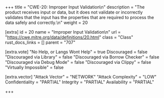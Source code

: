 +++
title = "CWE-20: Improper Input Validation\n"
description = "The product receives input or data, but it does not validate or incorrectly validates that the input has the properties that are required to process the data safely and correctly.\n"
weight = 20

[extra]
id = 20
name = "Improper Input Validation\n"
url = "https://cwe.mitre.org/data/definitions/20.html"
class = "Class"
rust_docs_links = []
parent = "707"

[extra.vote]
"No Help, or Langs Wont Help" = true
Discouraged = false
"Discouraged via Library" = false
"Discouraged via Borrow Checker" = false
"Discouraged via Debug Mode" = false
"Discouraged via Clippy" = false
"Virtually Impossible" = false

[extra.vector]
"Attack Vector" = "NETWORK"
"Attack Complexity" = "LOW"
Confidentiality = "PARTIAL"
Integrity = "PARTIAL"
Availability = "PARTIAL"

+++
